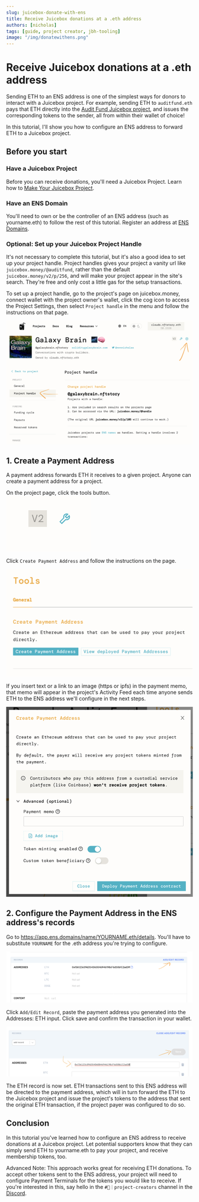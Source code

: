 ```yaml
---
slug: juicebox-donate-with-ens
title: Receive Juicebox donations at a .eth address
authors: [nicholas]
tags: [guide, project creator, jbh-tooling]
image: "/img/donatewithens.png"
---
```


# Receive Juicebox donations at a .eth address

Sending ETH to an ENS address is one of the simplest ways for donors to interact with a Juicebox project. For example, sending ETH to `auditfund.eth` pays that ETH directly into the [Audit Fund Juicebox project](https://juicebox.money/@auditfund), and issues the corresponding tokens to the sender, all from within their wallet of choice! 

In this tutorial, I'll show you how to configure an ENS address to forward ETH to a Juicebox project.

## Before you start
### Have a Juicebox Project
Before you can receive donations, you'll need a Juicebox Project. Learn how to [Make Your Juicebox Project](/user).

### Have an ENS Domain
You'll need to own or be the controller of an ENS address (such as yourname.eth) to follow the rest of this tutorial. Register an address at [ENS Domains](https://app.ens.domains). 

### Optional: Set up your Juicebox Project Handle
It's not necessary to complete this tutorial, but it's also a good idea to set up your project handle. Project handles gives your project a vanity url like `juicebox.money/@auditfund`, rather than the default `juicebox.money/v2/p/256`, and will make your project appear in the site's search. They're free and only cost a little gas for the setup transactions.

To set up a project handle, go to the project's page on juicebox.money, connect wallet with the project owner's wallet, click the cog icon to access the Project Settings, then select `Project handle` in the menu and follow the instructions on that page. 

![](0.png)

## 1. Create a Payment Address
A payment address forwards ETH it receives to a given project. Anyone can create a payment address for a project.

On the project page, click the tools button.
![](1.png)

Click `Create Payment Address` and follow the instructions on the page. 

![](2.png)

If you insert text or a link to an image (https or ipfs) in the payment memo, that memo will appear in the project's Activity Feed each time anyone sends ETH to the ENS address we'll configure in the next steps.

![](3.png)


## 2. Configure the Payment Address in the ENS address's records
Go to https://app.ens.domains/name/YOURNAME.eth/details. You'll have to substitute `YOURNAME` for the .eth address you're trying to configure.

![](4.png)

Click `Add/Edit Record`, paste the payment address you generated into the Addresses: ETH input. Click save and confirm the transaction in your wallet.

![](5.png)

The ETH record is now set. ETH transactions sent to this ENS address will be directed to the payment address, which will in turn forward the ETH to the Juicebox project and issue the project's tokens to the address that sent the original ETH transaction, if the project payer was configured to do so.

## Conclusion
In this tutorial you've learned how to configure an ENS address to receive donations at a Juicebox project. Let potential supporters know that they can simply send ETH to yourname.eth to pay your project, and receive membership tokens, too.

Advanced Note: This approach works great for receiving ETH donations. To accept other tokens sent to the ENS address, your project will need to configure Payment Terminals for the tokens you would like to receive. If you're interested in this, say hello in the `#🚀｜project-creators` channel in the [Discord](https://discord.gg/juicebox).